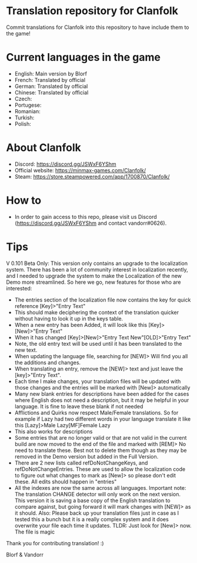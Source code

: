 # Translation repository for Clanfolk
Commit translations for Clanfolk into this repository to have include them to the game!


# Current languages in the game
 * English: Main version by Blorf 
 * French: Translated by official
 * German: Translated by official
 * Chinese: Translated by official
 * Czech:
 * Portugese:
 * Romanian:
 * Turkish:
 * Polish:


# About Clanfolk
 * Discord: https://discord.gg/JSWxF6YShm
 * Official website: https://minmax-games.com/Clanfolk/
 * Steam: https://store.steampowered.com/app/1700870/Clanfolk/


# How to
* In order to gain access to this repo, please visit us Discord (https://discord.gg/JSWxF6YShm and contact vandorr#0626).

# Tips

V 0.101 Beta Only: 
This version only contains an upgrade to the localization system.  There has been a lot of community interest in localization recently, and I needed to upgrade the system to make the Localization of the new Demo more streamlined.  So here we go, new features for those who are interested:
- The entries section of the localization file now contains the key for quick reference [Key]>"Entry Text"
- This should make deciphering the context of the translation quicker without having to look it up in the keys table.
- When a new entry has been Added, it will look like this [Key]>[New]>"Entry Text"
- When it has changed [Key]>[New]>"Entry Text New"[OLD]>"Entry Text"
- Note, the old entry text will be used until it has been translated to the new text.
- When updating the language file, searching for [NEW]> Will find you all the additions and changes.
- When translating an entry, remove the [NEW]> text and just leave the [key]>"Entry Text".
- Each time I make changes, your translation files will be updated with those changes and the entries will be marked with [New]> automatically
- Many new blank entries for descriptions have been added for the cases where English does not need a description, but it may be helpful in your language.  It is fine to leave these blank if not needed
- Afflictions and Quirks now respect Male/Female translations.  So for example if Lazy had two different words in your language translate it like this [Lazy]>Male Lazy[MF]Female Lazy
- This also works for descriptions
- Some entries that are no longer valid or that are not valid in the current build are now moved to the end of the file and marked with [REM]>  No need to translate these.  Best not to delete them though as they may be removed in the Demo version but added in the Full Version.
- There are 2 new lists called refDoNotChangeKeys, and refDoNotChangeEntries.  These are used to allow the localization code to figure out what changes to mark as [New]> so please don't edit these.  All edits should happen in "entries"
- All the indexes are now the same across all languages.
Important note: The translation CHANGE detector will only work on the next version.  This version it is saving a base copy of the English translation to compare against, but going forward it will mark changes with [NEW]> as it should.
Also: Please back up your translation files just in case as I tested this a bunch but it is a really complex system and it does overwrite your file each time it updates.
TLDR: Just look for [New]> now.  The file is magic 


Thank you for contributing translation! :)

 Blorf & Vandorr
